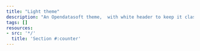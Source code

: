 ```yaml
---
title: "Light theme"
description: "An Opendatasoft theme,  with white header to keep it classic and light"
tags: []
resources:
- src: '*/'
  title: 'Section #:counter'
---
```

